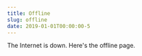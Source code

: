 ```yaml
---
title: Offline
slug: offline
date: 2019-01-01T00:00:00-5
---
```


The Internet is down. Here's the offline page.